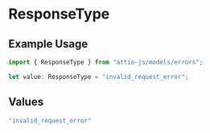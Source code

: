 # ResponseType

## Example Usage

```typescript
import { ResponseType } from "attio-js/models/errors";

let value: ResponseType = "invalid_request_error";
```

## Values

```typescript
"invalid_request_error"
```